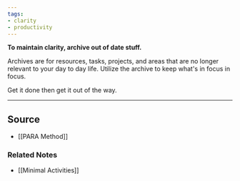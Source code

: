 ```yaml
---
tags:
- clarity
- productivity
---
```

**To maintain clarity, archive out of date stuff.**

Archives are for resources, tasks, projects, and areas that are no longer relevant to your day to day life. Utilize the archive to keep what's in focus in focus. 

Get it done then get it out of the way.

---

## Source
- [[PARA Method]]

### Related Notes
- [[Minimal Activities]]